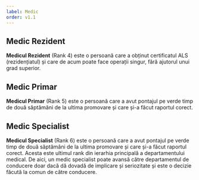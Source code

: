 ```yaml
---
label: Medic
order: v1.1
---
```


## Medic Rezident
**Medicul Rezident** (Rank 4) este o persoană care a obținut certificatul ALS (rezidențiatul) și care de acum poate face operații singur, fără ajutorul unui grad superior.

## Medic Primar
**Medicul Primar** (Rank 5) este o persoană care a avut pontajul pe verde timp de două săptămăni de la ultima promovare și care și-a făcut raportul corect.

## Medic Specialist
**Medicul Specialist** (Rank 6) este o persoană care a avut pontajul pe verde timp de două săptămâni de la ultima promovare și care și-a făcut raportul corect. Acesta este ultimul rank din ierarhia principală a departamentului medical. De aici, un medic specialist poate avansă către departamentul de conducere doar dacă dă dovadă de implicare și seriozitate și este o decizie făcută la comun de către conducere.
